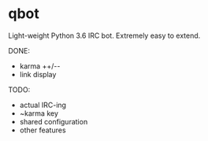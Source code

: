 qbot
====

Light-weight Python 3.6 IRC bot. Extremely easy to extend.

DONE:
- karma ++/--
- link display

TODO:
- actual IRC-ing
- ~karma key
- shared configuration
- other features
